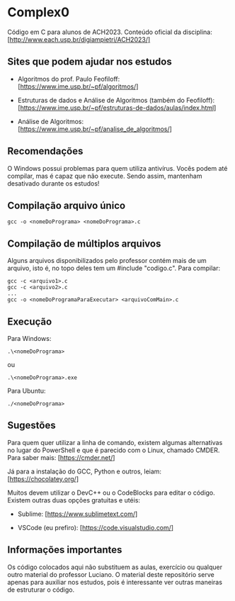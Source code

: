 # Complex0
Código em C para alunos de ACH2023. Conteúdo oficial da disciplina:
[http://www.each.usp.br/digiampietri/ACH2023/]


## Sites que podem ajudar nos estudos

- Algoritmos do prof. Paulo Feofiloff: 
[https://www.ime.usp.br/~pf/algoritmos/]

- Estruturas de dados e Análise de Algoritmos (também do Feofiloff): 
[https://www.ime.usp.br/~pf/estruturas-de-dados/aulas/index.html]

- Análise de Algoritmos: 
[https://www.ime.usp.br/~pf/analise_de_algoritmos/]


## Recomendações

O Windows possui problemas para quem utiliza antivírus. Vocês podem até compilar, mas é capaz que não execute. Sendo assim, mantenham desativado durante os estudos!


## Compilação arquivo único

```
gcc -o <nomeDoPrograma> <nomeDoPrograma>.c
```


## Compilação de múltiplos arquivos

Alguns arquivos disponibilizados pelo professor contém mais de um arquivo, isto é, no topo deles tem um #include "codigo.c". Para compilar:

```
gcc -c <arquivo1>.c
gcc -c <arquivo2>.c
...
gcc -o <nomeDoProgramaParaExecutar> <arquivoComMain>.c
```


## Execução

Para Windows: 
```
.\<nomeDoPrograma>
```
ou 
```
.\<nomeDoPrograma>.exe
```
Para Ubuntu: 
```
./<nomeDoPrograma>
```


## Sugestões

Para quem quer utilizar a linha de comando, existem algumas alternativas no lugar do PowerShell  e que é parecido com o Linux, chamado CMDER. Para saber mais: 
[https://cmder.net/]

Já para a instalação do GCC, Python e outros, leiam: 
[https://chocolatey.org/]

Muitos devem utilizar o DevC++ ou o CodeBlocks para editar o código. Existem outras duas opções gratuitas e utéis:

- Sublime:
[https://www.sublimetext.com/]

- VSCode (eu prefiro):
[https://code.visualstudio.com/]


## Informações importantes

Os código colocados aqui não substituem as aulas, exercício ou qualquer outro material do professor Luciano. O material deste repositório serve apenas para auxiliar nos estudos, pois é interessante ver outras maneiras de estruturar o código.

